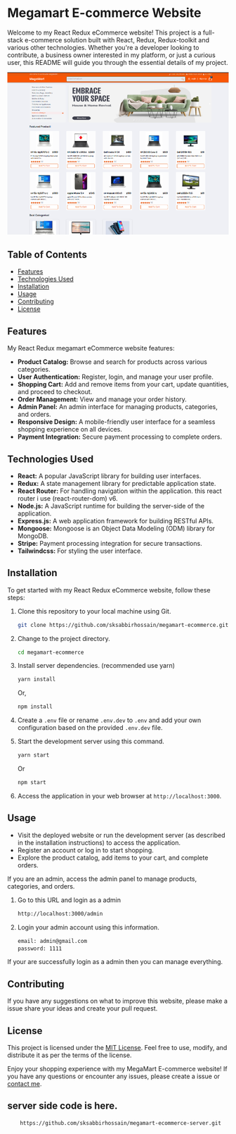 # Megamart E-commerce Website

Welcome to my React Redux eCommerce website! This project is a full-stack e-commerce solution built with React, Redux, Redux-toolkit and various other technologies. Whether you're a developer looking to contribute, a business owner interested in my platform, or just a curious user, this README will guide you through the essential details of my project.

![Alt text](./public/website-screenshot.png)

## Table of Contents

- [Features](#features)
- [Technologies Used](#technologies-used)
- [Installation](#installation)
- [Usage](#usage)
- [Contributing](#contributing)
- [License](#license)

## Features

My React Redux megamart eCommerce website features:

- **Product Catalog:** Browse and search for products across various categories.
- **User Authentication:** Register, login, and manage your user profile.
- **Shopping Cart:** Add and remove items from your cart, update quantities, and proceed to checkout.
- **Order Management:** View and manage your order history.
- **Admin Panel:** An admin interface for managing products, categories, and orders.
- **Responsive Design:** A mobile-friendly user interface for a seamless shopping experience on all devices.
- **Payment Integration:** Secure payment processing to complete orders.

## Technologies Used

- **React:** A popular JavaScript library for building user interfaces.
- **Redux:** A state management library for predictable application state.
- **React Router:** For handling navigation within the application. this react router i use (react-router-dom) v6.
- **Node.js:** A JavaScript runtime for building the server-side of the application.
- **Express.js:** A web application framework for building RESTful APIs.
- **Mongoose:** Mongoose is an Object Data Modeling (ODM) library for MongoDB.
- **Stripe:** Payment processing integration for secure transactions.
- **Tailwindcss:** For styling the user interface.

## Installation

To get started with my React Redux eCommerce website, follow these steps:

1. Clone this repository to your local machine using Git.

   ```bash
   git clone https://github.com/sksabbirhossain/megamart-ecommerce.git
   ```

2. Change to the project directory.

   ```bash
   cd megamart-ecommerce
   ```

3. Install server dependencies. (recommended use yarn)

   ```bash
   yarn install
   ```

   Or,

   ```bash
   npm install
   ```

4. Create a `.env` file or rename `.env.dev` to `.env` and add your own configuration based on the provided `.env.dev` file.

5. Start the development server using this command.

   ```bash
   yarn start
   ```

   Or

   ```bash
   npm start
   ```

6. Access the application in your web browser at `http://localhost:3000`.

## Usage

- Visit the deployed website or run the development server (as described in the installation instructions) to access the application.
- Register an account or log in to start shopping.
- Explore the product catalog, add items to your cart, and complete orders.

If you are an admin, access the admin panel to manage products, categories, and orders.

1.  Go to this URL and login as a admin
    ```bash
    http://localhost:3000/admin
    ```
2.  Login your admin account using this information.

    ```bash
    email: admin@gmail.com
    password: 1111
    ```

If your are successfully login as a admin then you can manage everything.

## Contributing

If you have any suggestions on what to improve this website, please make a issue share your ideas and create your pull request.

## License

This project is licensed under the [MIT License](LICENSE.md). Feel free to use, modify, and distribute it as per the terms of the license.

Enjoy your shopping experience with my MegaMart E-commerce website! If you have any questions or encounter any issues, please create a issue or [contact me](https://www.linkedin.com/in/sk-sabbir-hossain/).

## server side code is here.

```bash
    https://github.com/sksabbirhossain/megamart-ecommerce-server.git
```
